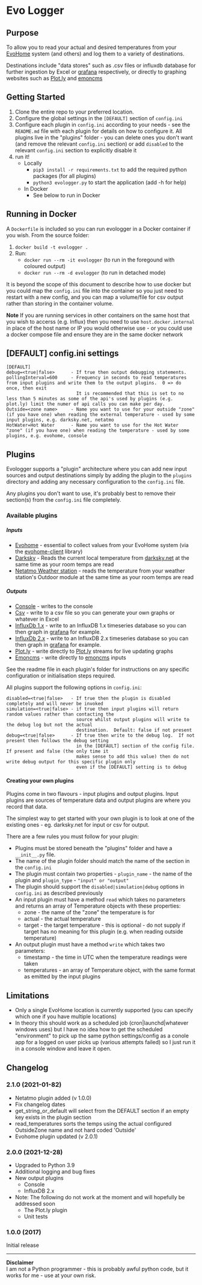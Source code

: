 # Evo Logger

## Purpose

To allow you to read your actual and desired temperatures from your [EvoHome](http://www.honeywelluk.com/products/Systems/Zoned/evohome-Main/) system (and others) and log them to a variety of destinations.

Destinations include "data stores" such as .csv files or influxdb database for further ingestion by Excel or [grafana](https://grafana.net) respectively, or directly to graphing websites such as [Plot.ly](http://plot.ly.com) and [emoncms](https://emoncms.org)

## Getting Started
1. Clone the entire repo to your preferred location.
2. Configure the global settings in the `[DEFAULT]` section of `config.ini` 
3. Configure each plugin in `config.ini` according to your needs - see the `README.md` file with each plugin for details on how to configure it.
   All plugins live in the "plugins" folder - you can delete ones you don't want (and remove the relevant `config.ini` section) or add `disabled` to the relevant `config.ini` section to explicitly disable it
4. run it!  
   - Locally
      - `pip3 install -r requirements.txt` to add the required python packages (for all plugins)   
      - `python3 evologger.py` to start the application (add -h for help)
   - In Docker
      - See below to run in Docker

## Running in Docker
A `Dockerfile` is included so you can run evologger in a Docker container if you wish.
From the source folder:
1. `docker build -t evologger .`
2. Run:
   - `docker run --rm -it evologger` (to run in the foregound with coloured output)
   -  `docker run --rm -d evologger` (to run in detached mode)

It is beyond the scope of this document to describe how to use docker but you could map the `config.ini` file into the container so you just need to restart with a new config, and you can map a volume/file for csv output rather than storing in the container volume.

**Note** If you are running services in other containers on the same host that you wish to accerss (e.g. Influx) then you need to use `host.docker.internal` in place of the host name or IP you would otherwise use - or you could use a docker compose file and ensure they are in the same docker network


## [DEFAULT] config.ini settings
```
[DEFAULT]
debug=<true|false>      - If true then output debugging statements.
pollingInterval=600     - Frequency in seconds to read temperatures from input plugins and write them to the output plugins.  0 => do once, then exit
                          It is recommended that this is set to no less than 5 minutes as some of the api's used by plugins (e.g. plot.ly) limit the numer of api calls you can make per day.
Outside=<zone name>     - Name you want to use for your outside "zone" (if you have one) when reading the external temperature - used by some input plugins, e.g. darksky.net, netatmo
HotWater=Hot Water      - Name you want to use for the Hot Water "zone" (if you have one) when reading the temperature - used by some plugins, e.g. evohome, console
```

## Plugins
Evologger supports a "plugin" architecture where you can add new input sources and output destinations simply by adding the plugin to the `plugins` directory and adding any necessary configuration to the `config.ini` file.

Any plugins you don't want to use, it's probably best to remove their section(s) from the `config.ini` file completely.

### Available plugins
##### Inputs
* [Evohome](https://github.com/freeranger/evologger/blob/master/plugins/evohome/readme.md) - essential to collect values from your EvoHome system (via the [evohome-client](https://github.com/watchforstock/evohome-client) library)
* [Darksky](https://github.com/freeranger/evologger/blob/master/plugins/darksky/readme.md) - Reads the current local temperature from [darksky.net](http://darksky.net) at the same time as your room temps are read
* [Netatmo Weather station](https://www.netatmo.com/en-gb/weather) - reads the temperature from your weather station's Outdoor module at the same time as your room temps are read

##### Outputs
* [Console](https://github.com/freeranger/evologger/blob/master/plugins/console/readme.md) - writes to the console
* [Csv](https://github.com/freeranger/evologger/blob/master/plugins/csv/readme.md) - write to a csv file so you can generate your own graphs or whatever in Excel
* [InfluxDb 1.x](https://github.com/freeranger/evologger/blob/master/plugins/influxdb/readme.md) - write to an InfluxDB 1.x timeseries database so you can then graph in [grafana](https://grafana.net) for example.
* [InfluxDb 2.x](https://github.com/freeranger/evologger/blob/master/plugins/influxdb2/readme.md) - write to an InfluxDB 2.x timeseries database so you can then graph in [grafana](https://grafana.net) for example.
* [Plot.ly](https://github.com/freeranger/evologger/blob/master/plugins/plotly/readme.md) - write directly to [Plot.ly](http://plot.ly.com) streams for live updating graphs
* [Emoncms](https://github.com/freeranger/evologger/blob/master/plugins/emoncms/readme.md) - write directly to [emoncms](https://emoncms.org) inputs

See the readme file in each plugin's folder for instructions on any specific configuration or initialisation steps required.

All plugins support the following options in `config.ini`:

```
disabled=<true|false>   - If true then the plugin is disabled completely and will never be invoked
simulation=<true|false> - if true then input plugins will return random values rather than contacting the 
                          source whilst output plugins will write to the debug log but not the actual 
                          destination.  Default: false if not present
debug=<true|false>      - If true then write to the debug log.  If not present then follows the debug setting
                          in the [DEFAULT] section of the config file.  If present and false (the only time it
                          makes sense to add this value) then do not write debug output for this specific plugin only
                          even if the [DEFAULT] setting is to debug
```

#### Creating your own plugins
Plugins come in two flavours - input plugins and output plugins. 
Input plugins are sources of temperature data and output plugins are where you record that data.

The simplest way to get started with your own plugin is to look at one of the existing ones - eg. darksky.net for input or csv for output.

There are a few rules you must follow for your plugin:

* Plugins must be stored beneath the "plugins" folder and have a `__init__.py` file.
* The name of the plugin folder should match the name of the section in the `config.ini`
* The plugin must contain two properties - `plugin_name` - the name of the plugin and `plugin_type` - `"input" or "output"`
* The plugin should support the `disabled|simulation|debug` options in `config.ini` as described previously
* An input plugin must have a method `read` which takes no parameters and returns an array of Temperature objects with these properties:
    * zone - the name of the "zone" the temperature is for
    * actual - the actual temperature
    * target - the target temperature - this is optional - do not supply if target has no meaning for this plugin (e.g. when reading outside temperature)
* An output plugin must have a method `write` which takes two parameters:
    * timestamp - the time in UTC when the temperature readings were taken
    * temperatures - an array of Temperature object, with the same format as emitted by the input plugins


## Limitations
* Only a single EvoHome location is currently supported (you can specify which one if you have multiple locations)
* In theory this should work as a scheduled job (cron|launchd|whatever windows uses) but I have no idea how to get the scheduled "environment" to pick up the same python 
  settings/config as a conole app for a logged on user picks up (various attempts failed) so I just run it in a console window and leave it open.
  
  
## Changelog
### 2.1.0 (2021-01-82)
- Netatmo plugin added (v 1.0.0)
- Fix changelog dates 
- get_string_or_default will select from the DEFAULT section if an empty key exists in the plugin section
- read_temperatures sorts the temps using the actual configured OutsideZone name and not hard coded 'Outside'
- Evohome plugin updated (v 2.0.1)

### 2.0.0 (2021-12-28)
- Upgraded to Python 3.9
- Additional logging and bug fixes
- New output plugins
  - Console
  - InfluxDB 2.x
- Note: The following do not work at the moment and will hopefully be addressed soon
  - The Plot.ly plugin
  - Unit tests

### 1.0.0 (2017)
Initial release


---
**Disclaimer**  
I am not a Python programmer - this is probably awful python code, but it works for me - use at your own risk.  

